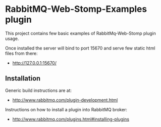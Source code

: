 RabbitMQ-Web-Stomp-Examples plugin
==================================

This project contains few basic examples of RabbitMq-Web-Stomp plugin
usage.

Once installed the server will bind to port 15670 and serve few static
html files from there:

  * http://127.0.0.1:15670/

Installation
------------

Generic build instructions are at:

 * http://www.rabbitmq.com/plugin-development.html

Instructions on how to install a plugin into RabbitMQ broker:

  * http://www.rabbitmq.com/plugins.html#installing-plugins

